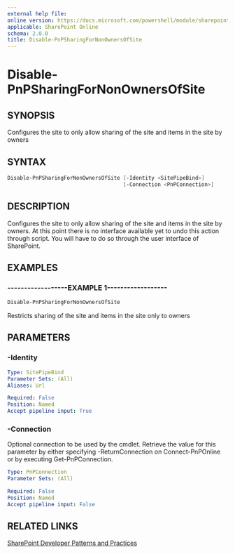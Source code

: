 ```yaml
---
external help file:
online version: https://docs.microsoft.com/powershell/module/sharepoint-pnp/disable-pnpsharingfornonownersofsite
applicable: SharePoint Online
schema: 2.0.0
title: Disable-PnPSharingForNonOwnersOfSite
---
```


# Disable-PnPSharingForNonOwnersOfSite

## SYNOPSIS
Configures the site to only allow sharing of the site and items in the site by owners

## SYNTAX 

```powershell
Disable-PnPSharingForNonOwnersOfSite [-Identity <SitePipeBind>]
                                     [-Connection <PnPConnection>]
```

## DESCRIPTION
Configures the site to only allow sharing of the site and items in the site by owners. At this point there is no interface available yet to undo this action through script. You will have to do so through the user interface of SharePoint.

## EXAMPLES

### ------------------EXAMPLE 1------------------
```powershell
Disable-PnPSharingForNonOwnersOfSite
```

Restricts sharing of the site and items in the site only to owners

## PARAMETERS

### -Identity


```yaml
Type: SitePipeBind
Parameter Sets: (All)
Aliases: Url

Required: False
Position: Named
Accept pipeline input: True
```

### -Connection
Optional connection to be used by the cmdlet. Retrieve the value for this parameter by either specifying -ReturnConnection on Connect-PnPOnline or by executing Get-PnPConnection.

```yaml
Type: PnPConnection
Parameter Sets: (All)

Required: False
Position: Named
Accept pipeline input: False
```

## RELATED LINKS

[SharePoint Developer Patterns and Practices](https://aka.ms/sppnp)